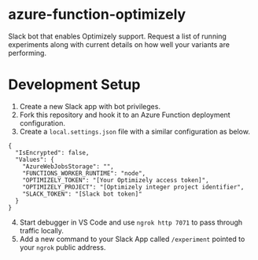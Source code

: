 # azure-function-optimizely
Slack bot that enables Optimizely support. Request a list of running experiments along with current details on how well your variants are performing.

# Development Setup
1. Create a new Slack app with bot privileges.
2. Fork this repository and hook it to an Azure Function deployment configuration.
3. Create a `local.settings.json` file with a similar configuration as below.
```
{
  "IsEncrypted": false,
  "Values": {
    "AzureWebJobsStorage": "",
    "FUNCTIONS_WORKER_RUNTIME": "node",
    "OPTIMIZELY_TOKEN": "[Your Optimizely access token]",
    "OPTIMIZELY_PROJECT": "[Optimizely integer project identifier",
    "SLACK_TOKEN": "[Slack bot token]"
  }
}
```
4. Start debugger in VS Code and use `ngrok http 7071` to pass through traffic locally.
5. Add a new command to your Slack App called `/experiment` pointed to your `ngrok` public address.
